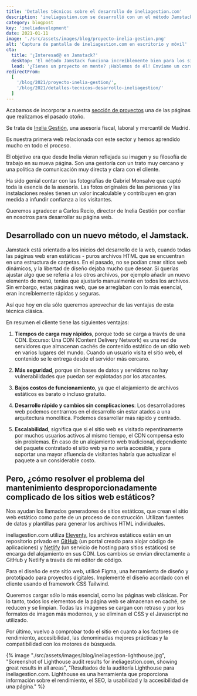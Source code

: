 ```yaml
---
title: 'Detalles técnicos sobre el desarrollo de ineliagestion.com'
description: 'ineliagestion.com se desarrolló con un el método Jamstack. Está orientada a los primeros tiempos del desarrollo web, cuando todas las páginas web eran estáticas.'
category: blogpost
key: 'ineliadevelopment'
date: 2021-01-11
image: './src/assets/images/blog/proyecto-inelia-gestion.png'
alt: 'Captura de pantalla de ineliagestion.com en escritorio y móvil'
cta:
  title: '¿Interesad@ en Jamstack?'
  desktop: 'El método Jamstack funciona increíblemente bien para los sitios web de pequeñas empresas. Me apasiona esta filosofía de desarrollo, ¡así que estoy encantado de contártelo todo!'
  lead: '¿Tienes un proyecto en mente? ¡Hablemos de él! Envíame un correo a [hola@lenesaile.com](mailto:hola@lenesaile.com).'
redirectFrom:
  [
    '/blog/2021/proyecto-inelia-gestion/',
    '/blog/2021/detalles-tecnicos-desarrollo-ineliagestion/'
  ]
---
```


Acabamos de incorporar a nuestra [sección de proyectos](/es/proyectos) una de las páginas que realizamos el pasado otoño.

Se trata de [Inelia Gestión](https://www.ineliagestion.com/), una asesoría fiscal, laboral y mercantil de Madrid.

Es nuestra primera web relacionada con este sector y hemos aprendido mucho en todo el proceso.

El objetivo era que desde Inelia vieran reflejada su imagen y su filosofía de trabajo en su nueva página. Son una gestoría con un trato muy cercano y una política de comunicación muy directa y clara con el cliente.

Ha sido genial contar con las fotografías de Gabriel Monsalve que captó toda la esencia de la asesoría. Las fotos originales de las personas y las instalaciones reales tienen un valor incalculable y contribuyen en gran medida a infundir confianza a los visitantes.

Queremos agradecer a Carlos Recio, director de Inelia Gestión por confiar en nosotros para desarrollar su página web.

## Desarrollado con un nuevo método, el Jamstack.

Jamstack está orientado a los inicios del desarrollo de la web, cuando todas las páginas web eran estáticas - puros archivos HTML que se encuentran en una estructura de carpetas. En el pasado, no se podían crear sitios web dinámicos, y la libertad de diseño dejaba mucho que desear. Si querías ajustar algo que se refería a los otros archivos, por ejemplo añadir un nuevo elemento de menú, tenías que ajustarlo manualmente en todos los archivos. Sin embargo, estas páginas web, que se arreglaban con lo más esencial, eran increíblemente rápidas y seguras.

Así que hoy en día sólo queremos aprovechar de las ventajas de esta técnica clásica.

En resumen el cliente tiene las siguientes ventajas:

1. **Tiempos de carga muy rápidos**, porque todo se carga a través de una CDN. Excurso: Una CDN (Content Delivery Network) es una red de servidores que almacenan cachés de contenido estático de un sitio web en varios lugares del mundo. Cuando un usuario visita el sitio web, el contenido se le entrega desde el servidor más cercano.

2. **Más seguridad**, porque sin bases de datos y servidores no hay vulnerabilidades que puedan ser explotadas por los atacantes.

3. **Bajos costos de funcionamiento**, ya que el alojamiento de archivos estáticos es barato o incluso gratuito.

4. **Desarrollo rápido y cambios sin complicaciones**: Los desarrolladores web podemos centrarnos en el desarrollo sin estar atados a una arquitectura monolítica. Podemos desarrollar más rápido y centrado.

5. **Escalabilidad**, significa que si el sitio web es visitado repentinamente por muchos usuarios activos al mismo tiempo, el CDN compensa esto sin problemas. En caso de un alojamiento web tradicional, dependiente del paquete contratado el sitio web ya no sería accesible, y para soportar una mayor afluencia de visitantes habría que actualizar el paquete a un considerable costo.

## Pero, ¿cómo resolver el problema del mantenimiento desproporcionadamente complicado de los sitios web estáticos?

Nos ayudan los llamados generadores de sitios estáticos, que crean el sitio web estático como parte de un proceso de construcción. Utilizan fuentes de datos y plantillas para generar los archivos HTML individuales.

ineliagestion.com utiliza [Eleventy](https://www.11ty.dev/), los archivos estáticos están en un repositorio privado en [GitHub](https://github.com/) (un portal creado para alojar código de aplicaciones) y [Netlify](https://www.netlify.com/) (un servicio de hosting para sitios estáticos) se encarga del alojamiento en sus CDN. Los cambios se envían directamente a GitHub y Netlify a través de mi editor de código.

Para el diseño de este sitio web, utilicé Figma, una herramienta de diseño y prototipado para proyectos digitales. Implementé el diseño acordado con el cliente usando el framework CSS Tailwind.

Queremos cargar sólo lo más esencial, como las páginas web clásicas. Por lo tanto, todos los elementos de la página web se almacenan en caché, se reducen y se limpian. Todas las imágenes se cargan con retraso y por los formatos de imagen más modernos, y se eliminan el CSS y el Javascript no utilizado.

Por último, vuelvo a comprobar todo el sitio en cuanto a los factores de rendimiento, accesibilidad, las denominadas mejores prácticas y la compatibilidad con los motores de búsqueda.

{% image "./src/assets/images/blog/ineliagestion-lighthouse.jpg", "Screenshot of Lighthouse audit results for ineliagestion.com, showing great results in all areas", "Resultados de la auditoría Lighthouse para ineliagestion.com. Lighthouse es una herramienta que proporciona información sobre el rendimiento, el SEO, la usabilidad y la accesibilidad de una página." %}
